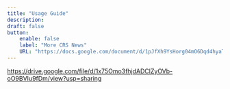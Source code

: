 ```yaml
---
title: "Usage Guide"
description:
draft: false
button: 
    enable: false
    label: "More CRS News"
    URL: "https://docs.google.com/document/d/1pJfXh9YsHorg04mO6Dqd4hyaTRxTUlo6yhSZqU8g6VE/edit?usp=sharing"
---
```


<https://drive.google.com/file/d/1x75Omo3fhjdADClZyOVb-oO9BVIu9fDm/view?usp=sharing>
